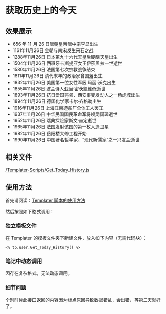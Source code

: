 # 获取历史上的今天

## 效果展示

- 656 年 11 月 26 日唐朝皇帝唐中宗李显出生
- 1161年11月26日 金朝与南宋发生采石之战
- 1288年11月26日 日本第九十六代天皇后醍醐天皇出生
- 1504年11月26日 西班牙卡斯提亚女王伊莎贝拉一世逝世
- 1580年11月26日 法国第七次宗教战争结束
- 1811年11月26日 清代末年的政治家曾国藩出生
- 1832年11月26日 美国第一位女性军医 玛丽·沃克出生
- 1855年11月26日 波兰诗人亚当·密茨凯维奇逝世
- 1893年11月26日 抗日爱国将领、西安事变发动人之一杨虎城出生
- 1894年11月26日 德国化学家卡尔·齐格勒出生
- 1916年11月26日 上海江南造船厂全体工人罢工
- 1937年11月26日 中华民国国民革命军将领吴国璋逝世
- 1952年11月26日 瑞典探险家斯文·赫定逝世
- 1965年11月26日 法国发射该国的第一枚人造卫星
- 1982年11月26日 岳阳楼大修工程开始
- 1990年11月26日 中国著名哲学家、“现代新儒家”之一冯友兰逝世

## 相关文件

[/Templater-Scripts/Get_Today_History.js](../../Templater-Scripts/Get_Today_History.js)

## 使用方法

首先请阅读：[Templater 脚本的使用方法](../Usages/How-to-Use-Templater-Script.md)

然后按照如下格式调用：

### 独立模板文件

在 Templater 的模板文件夹下新建文件，放入如下内容（无需代码块）：

```eta
<% tp.user.Get_Today_History() %>
```

### 笔记中动态调用

因存在复杂格式，无法动态调用。

### 细节问题

个别时候此接口返回的内容因为标点原因导致数据错乱，会出错，等第二天就好了。
